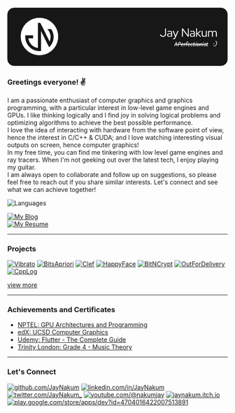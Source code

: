 [![jaynakum.github.io](./assets/banner.png)](https://jaynakum.github.io/)
### Greetings everyone! ✌️
I am a passionate enthusiast of computer graphics and graphics programming, with a particular interest in low-level game engines and GPUs. I like thinking logically and I find joy in solving logical problems and optimizing algorithms to achieve the best possible performance.  
I love the idea of interacting with hardware from the software point of view, hence the interest in C/C++ & CUDA; and I love watching interesting visual outputs on screen, hence computer graphics!  
In my free time, you can find me tinkering with low level game engines and ray tracers. When I'm not geeking out over the latest tech, I enjoy playing my guitar.  
I am always open to collaborate and follow up on suggestions, so please feel free to reach out if you share similar interests. Let's connect and see what we can achieve together!  

![Languages](https://github-readme-stats.vercel.app/api/top-langs/?username=JayNakum&layout=donut&exclude_repo=LearningNLP,LearningRayTracing,LearningGPUs,LearningOpenGL,LearningWebGL,LearningCpp,LearningDIP,LearningAI,LearningFlutter,LearningPython,LearningFlask,LearningDBMS,LearningShellScripts,LearningJava,LearningAndroid)

[![My Blog](https://github-readme-stats.vercel.app/api/pin/?username=JayNakum&repo=blog)](https://jaynakum.github.io/blog/)  
[![My Resume](https://github-readme-stats.vercel.app/api/pin/?username=JayNakum&repo=MyResume)](https://github.com/JayNakum/Resume/blob/main/Documents/Jay_Nakum_Resume.pdf)  

---

### Projects

[![Vibrato](https://github-readme-stats.vercel.app/api/pin/?username=JayNakum&repo=Vibrato)](https://jaynakum.github.io/Vibrato)
[![BitsApriori](https://github-readme-stats.vercel.app/api/pin/?username=JayNakum&repo=BitsApriori)](https://jaynakum.github.io/BitsApriori)
[![Clef](https://github-readme-stats.vercel.app/api/pin/?username=JayNakum&repo=Clef)](https://jaynakum.github.io/Clef)
[![HappyFace](https://github-readme-stats.vercel.app/api/pin/?username=JayNakum&repo=HappyFace)](https://jaynakum.github.io/HappyFace)
[![BitNCrypt](https://github-readme-stats.vercel.app/api/pin/?username=JayNakum&repo=BitNCrypt)](https://jaynakum.github.io/BitNCrypt)
[![OutForDelivery](https://github-readme-stats.vercel.app/api/pin/?username=JayNakum&repo=OutForDelivery)](https://jaynakum.github.io/OutForDelivery)
[![CppLog](https://github-readme-stats.vercel.app/api/pin/?username=JayNakum&repo=CppLog)](https://jaynakum.github.io/CppLog)

[view more](https://github.com/JayNakum?tab=repositories)

---

### Achievements and Certificates
- [NPTEL: GPU Architectures and Programming](https://internalapp.nptel.ac.in/noc/Ecertificate/?q=NPTEL23CS61S3357054004192946)
- [edX: UCSD Computer Graphics](https://courses.edx.org/certificates/3e47add62a6b45269149bf91b91f1399)
- [Udemy: Flutter - The Complete Guide](https://www.udemy.com/certificate/UC-2fce7723-1cc7-403d-a54b-09dbd5cd495e/)
- [Trinity London: Grade 4 - Music Theory](https://drive.google.com/file/d/1S-b58wIceYXIlX24bubJy8Z2aT2lQV2d/view?usp=sharing)

---

### Let's Connect
[![github.com/JayNakum](https://img.shields.io/badge/GitHub-100000?style=for-the-badge&logo=github&logoColor=white)](https://github.com/JayNakum)
[![linkedin.com/in/JayNakum](https://img.shields.io/badge/LinkedIn-0077B5?style=for-the-badge&logo=linkedin&logoColor=white)](https://linkedin.com/in/JayNakum)
[![twitter.com/JayNakum_](https://img.shields.io/badge/Twitter-1DA1F2?style=for-the-badge&logo=twitter&logoColor=white)](https://twitter.com/JayNakum_)
[![youtube.com/@nakumjay](https://img.shields.io/badge/YouTube-FF0000?style=for-the-badge&logo=youtube&logoColor=white)](https://youtube.com/@nakumjay)
[![jaynakum.itch.io](https://img.shields.io/badge/Itch.io-FA5C5C?style=for-the-badge&logo=itchdotio&logoColor=white)](https://jaynakum.itch.io)
[![play.google.com/store/apps/dev?id=4704016422007513891](https://img.shields.io/badge/Google_Play-414141?style=for-the-badge&logo=google-play&logoColor=white)](https://play.google.com/store/apps/dev?id=4704016422007513891)
